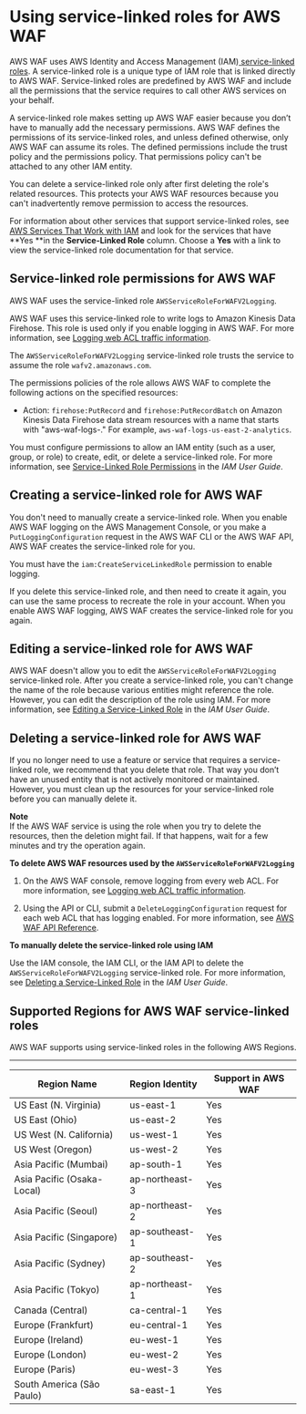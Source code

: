 # Using service\-linked roles for AWS WAF<a name="using-service-linked-roles"></a>

AWS WAF uses AWS Identity and Access Management \(IAM\)[ service\-linked roles](https://docs.aws.amazon.com/IAM/latest/UserGuide/id_roles_terms-and-concepts.html#iam-term-service-linked-role)\. A service\-linked role is a unique type of IAM role that is linked directly to AWS WAF\. Service\-linked roles are predefined by AWS WAF and include all the permissions that the service requires to call other AWS services on your behalf\. 

A service\-linked role makes setting up AWS WAF easier because you don’t have to manually add the necessary permissions\. AWS WAF defines the permissions of its service\-linked roles, and unless defined otherwise, only AWS WAF can assume its roles\. The defined permissions include the trust policy and the permissions policy\. That permissions policy can't be attached to any other IAM entity\.

You can delete a service\-linked role only after first deleting the role's related resources\. This protects your AWS WAF resources because you can't inadvertently remove permission to access the resources\.

For information about other services that support service\-linked roles, see [AWS Services That Work with IAM](https://docs.aws.amazon.com/IAM/latest/UserGuide/reference_aws-services-that-work-with-iam.html) and look for the services that have **Yes **in the **Service\-Linked Role** column\. Choose a **Yes** with a link to view the service\-linked role documentation for that service\.

## Service\-linked role permissions for AWS WAF<a name="slr-permissions"></a>

AWS WAF uses the service\-linked role `AWSServiceRoleForWAFV2Logging`\.

AWS WAF uses this service\-linked role to write logs to Amazon Kinesis Data Firehose\. This role is used only if you enable logging in AWS WAF\. For more information, see [Logging web ACL traffic information](logging.md)\.

The `AWSServiceRoleForWAFV2Logging` service\-linked role trusts the service to assume the role `wafv2.amazonaws.com`\. 

The permissions policies of the role allows AWS WAF to complete the following actions on the specified resources:
+ Action: `firehose:PutRecord` and `firehose:PutRecordBatch` on Amazon Kinesis Data Firehose data stream resources with a name that starts with "aws\-waf\-logs\-\." For example, `aws-waf-logs-us-east-2-analytics`\.

You must configure permissions to allow an IAM entity \(such as a user, group, or role\) to create, edit, or delete a service\-linked role\. For more information, see [Service\-Linked Role Permissions](https://docs.aws.amazon.com/IAM/latest/UserGuide/using-service-linked-roles.html#service-linked-role-permissions) in the *IAM User Guide*\.

## Creating a service\-linked role for AWS WAF<a name="create-slr"></a>

You don't need to manually create a service\-linked role\. When you enable AWS WAF logging on the AWS Management Console, or you make a `PutLoggingConfiguration` request in the AWS WAF CLI or the AWS WAF API, AWS WAF creates the service\-linked role for you\. 

You must have the `iam:CreateServiceLinkedRole` permission to enable logging\.

If you delete this service\-linked role, and then need to create it again, you can use the same process to recreate the role in your account\. When you enable AWS WAF logging, AWS WAF creates the service\-linked role for you again\. 

## Editing a service\-linked role for AWS WAF<a name="edit-slr"></a>

AWS WAF doesn't allow you to edit the `AWSServiceRoleForWAFV2Logging` service\-linked role\. After you create a service\-linked role, you can't change the name of the role because various entities might reference the role\. However, you can edit the description of the role using IAM\. For more information, see [Editing a Service\-Linked Role](https://docs.aws.amazon.com/IAM/latest/UserGuide/using-service-linked-roles.html#edit-service-linked-role) in the *IAM User Guide*\.

## Deleting a service\-linked role for AWS WAF<a name="delete-slr"></a>

If you no longer need to use a feature or service that requires a service\-linked role, we recommend that you delete that role\. That way you don’t have an unused entity that is not actively monitored or maintained\. However, you must clean up the resources for your service\-linked role before you can manually delete it\.

**Note**  
If the AWS WAF service is using the role when you try to delete the resources, then the deletion might fail\. If that happens, wait for a few minutes and try the operation again\.

**To delete AWS WAF resources used by the `AWSServiceRoleForWAFV2Logging`**

1. On the AWS WAF console, remove logging from every web ACL\. For more information, see [Logging web ACL traffic information](logging.md)\.

1. Using the API or CLI, submit a `DeleteLoggingConfiguration` request for each web ACL that has logging enabled\. For more information, see [AWS WAF API Reference](https://docs.aws.amazon.com/waf/latest/APIReference/Welcome.html)\.

**To manually delete the service\-linked role using IAM**

Use the IAM console, the IAM CLI, or the IAM API to delete the `AWSServiceRoleForWAFV2Logging` service\-linked role\. For more information, see [Deleting a Service\-Linked Role](https://docs.aws.amazon.com/IAM/latest/UserGuide/using-service-linked-roles.html#delete-service-linked-role) in the *IAM User Guide*\.

## Supported Regions for AWS WAF service\-linked roles<a name="slr-regions"></a>

AWS WAF supports using service\-linked roles in the following AWS Regions\.


****  

| Region Name | Region Identity | Support in AWS WAF | 
| --- | --- | --- | 
| US East \(N\. Virginia\) | us\-east\-1 | Yes | 
| US East \(Ohio\) | us\-east\-2 | Yes | 
| US West \(N\. California\) | us\-west\-1 | Yes | 
| US West \(Oregon\) | us\-west\-2 | Yes | 
| Asia Pacific \(Mumbai\) | ap\-south\-1 | Yes | 
| Asia Pacific \(Osaka\-Local\) | ap\-northeast\-3 | Yes | 
| Asia Pacific \(Seoul\) | ap\-northeast\-2 | Yes | 
| Asia Pacific \(Singapore\) | ap\-southeast\-1 | Yes | 
| Asia Pacific \(Sydney\) | ap\-southeast\-2 | Yes | 
| Asia Pacific \(Tokyo\) | ap\-northeast\-1 | Yes | 
| Canada \(Central\) | ca\-central\-1 | Yes | 
| Europe \(Frankfurt\) | eu\-central\-1 | Yes | 
| Europe \(Ireland\) | eu\-west\-1 | Yes | 
| Europe \(London\) | eu\-west\-2 | Yes | 
| Europe \(Paris\) | eu\-west\-3 | Yes | 
| South America \(São Paulo\) | sa\-east\-1 | Yes | 
